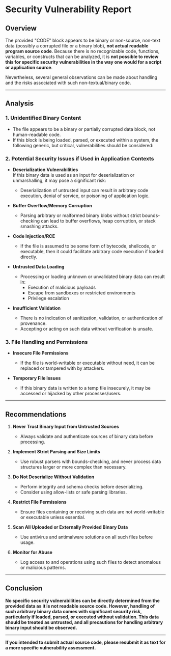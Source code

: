 # Security Vulnerability Report

## Overview

The provided "CODE" block appears to be binary or non-source, non-text data (possibly a corrupted file or a binary blob), **not actual readable program source code**. Because there is no recognizable code, functions, variables, or constructs that can be analyzed, it is **not possible to review this for specific security vulnerabilities in the way one would for a script or application source**.

Nevertheless, several general observations can be made about handling and the risks associated with such non-textual/binary code.

---

## Analysis

### 1. **Unidentified Binary Content**

- The file appears to be a binary or partially corrupted data block, not human-readable code.
- If this block is being loaded, parsed, or executed within a system, the following generic, but critical, vulnerabilities should be considered:

### 2. **Potential Security Issues if Used in Application Contexts**

- **Deserialization Vulnerabilities**  
  If this binary data is used as an input for deserialization or unmarshalling, it may pose a significant risk:
    - Deserialization of untrusted input can result in arbitrary code execution, denial of service, or poisoning of application logic.

- **Buffer Overflow/Memory Corruption**
  - Parsing arbitrary or malformed binary blobs without strict bounds-checking can lead to buffer overflows, heap corruption, or stack smashing attacks.

- **Code Injection/RCE**
  - If the file is assumed to be some form of bytecode, shellcode, or executable, then it could facilitate arbitrary code execution if loaded directly.

- **Untrusted Data Loading**
  - Processing or loading unknown or unvalidated binary data can result in:
    - Execution of malicious payloads
    - Escape from sandboxes or restricted environments
    - Privilege escalation

- **Insufficient Validation**
  - There is no indication of sanitization, validation, or authentication of provenance.
  - Accepting or acting on such data without verification is unsafe.

### 3. **File Handling and Permissions**

- **Insecure File Permissions**
  - If the file is world-writable or executable without need, it can be replaced or tampered with by attackers.

- **Temporary File Issues**
  - If this binary data is written to a temp file insecurely, it may be accessed or hijacked by other processes/users.

---

## Recommendations

1. **Never Trust Binary Input from Untrusted Sources**
    - Always validate and authenticate sources of binary data before processing.

2. **Implement Strict Parsing and Size Limits**
    - Use robust parsers with bounds-checking, and never process data structures larger or more complex than necessary.

3. **Do Not Deserialize Without Validation**
    - Perform integrity and schema checks before deserializing.
    - Consider using allow-lists or safe parsing libraries.

4. **Restrict File Permissions**
    - Ensure files containing or receiving such data are not world-writable or executable unless essential.

5. **Scan All Uploaded or Externally Provided Binary Data**
    - Use antivirus and antimalware solutions on all such files before usage.

6. **Monitor for Abuse**
    - Log access to and operations using such files to detect anomalous or malicious patterns.

---

## Conclusion

**No specific security vulnerabilities can be directly determined from the provided data as it is not readable source code. However, handling of such arbitrary binary data comes with significant security risk, particularly if loaded, parsed, or executed without validation. This data should be treated as untrusted, and all precautions for handling arbitrary binary input should be observed.**

---

**If you intended to submit actual source code, please resubmit it as text for a more specific vulnerability assessment.**